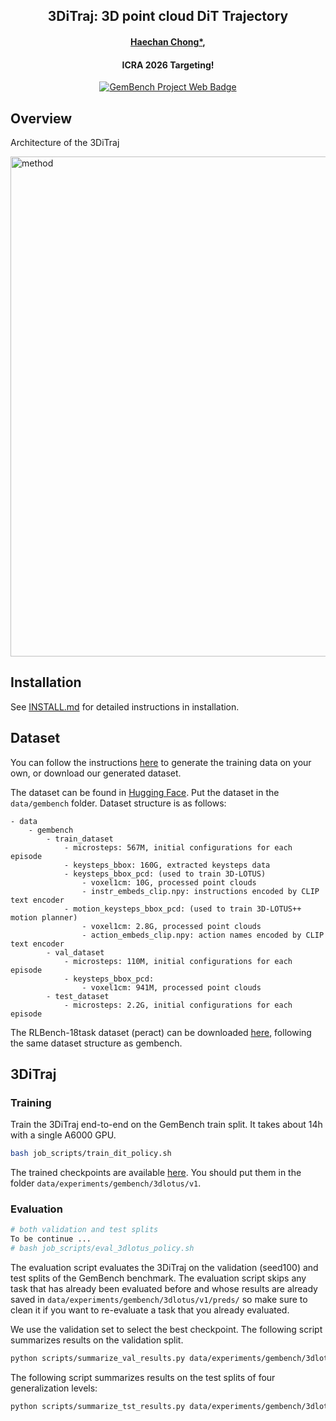 <div align="center">
  <h2>3DiTraj: 3D point cloud DiT Trajectory</h2>
  <h4>
    <a href="http://badajhong.github.io/">Haechan Chong*</a>,
  </h4>
  <h4>ICRA 2026 Targeting!</h4>

  <!-- Badges -->
  <p>
    <a href="https://www.di.ens.fr/willow/research/gembench/">
      <img src="https://img.shields.io/badge/Web-GemBench-blue" alt="GemBench Project Web Badge">
    </a>
  </p>

</div>


## Overview
Architecture of the 3DiTraj

<img src="figures/method_overview.jpg" alt="method" width="800"/>

## Installation
See [INSTALL.md](INSTALL.md) for detailed instructions in installation.

## Dataset

You can follow the instructions [here](DATAGEN.md) to generate the training data on your own, or download our generated dataset.

The dataset can be found in [Hugging Face](https://huggingface.co/datasets/rjgpinel/GEMBench).
Put the dataset in the `data/gembench` folder.
Dataset structure is as follows:
```
- data
    - gembench
        - train_dataset
            - microsteps: 567M, initial configurations for each episode
            - keysteps_bbox: 160G, extracted keysteps data
            - keysteps_bbox_pcd: (used to train 3D-LOTUS)
                - voxel1cm: 10G, processed point clouds
                - instr_embeds_clip.npy: instructions encoded by CLIP text encoder
            - motion_keysteps_bbox_pcd: (used to train 3D-LOTUS++ motion planner)
                - voxel1cm: 2.8G, processed point clouds
                - action_embeds_clip.npy: action names encoded by CLIP text encoder
        - val_dataset
            - microsteps: 110M, initial configurations for each episode
            - keysteps_bbox_pcd:
                - voxel1cm: 941M, processed point clouds
        - test_dataset
            - microsteps: 2.2G, initial configurations for each episode
```

The RLBench-18task dataset (peract) can be downloaded [here](https://huggingface.co/datasets/rjgpinel/RLBench-18Task/tree/main), following the same dataset structure as gembench.


## 3DiTraj

### Training
Train the 3DiTraj end-to-end on the GemBench train split. It takes about 14h with a single A6000 GPU.
```bash
bash job_scripts/train_dit_policy.sh
```

The trained checkpoints are available [here](https://huggingface.co/rjgpinel/3dlotus/tree/main/GEMBench/v1). You should put them in the folder `data/experiments/gembench/3dlotus/v1`.

### Evaluation
```bash
# both validation and test splits
To be continue ...
# bash job_scripts/eval_3dlotus_policy.sh
```

The evaluation script evaluates the 3DiTraj on the validation (seed100) and test splits of the GemBench benchmark.
The evaluation script skips any task that has already been evaluated before and whose results are already saved in `data/experiments/gembench/3dlotus/v1/preds/` so make  sure to clean it if you want to re-evaluate a task that you already evaluated.

We use the validation set to select the best checkpoint. The following script summarizes results on the validation split.
```bash
python scripts/summarize_val_results.py data/experiments/gembench/3dlotus/v1/preds/seed100/results.jsonl
```

The following script summarizes results on the test splits of four generalization levels:
```bash
python scripts/summarize_tst_results.py data/experiments/gembench/3dlotus/v1/preds 150000
```


